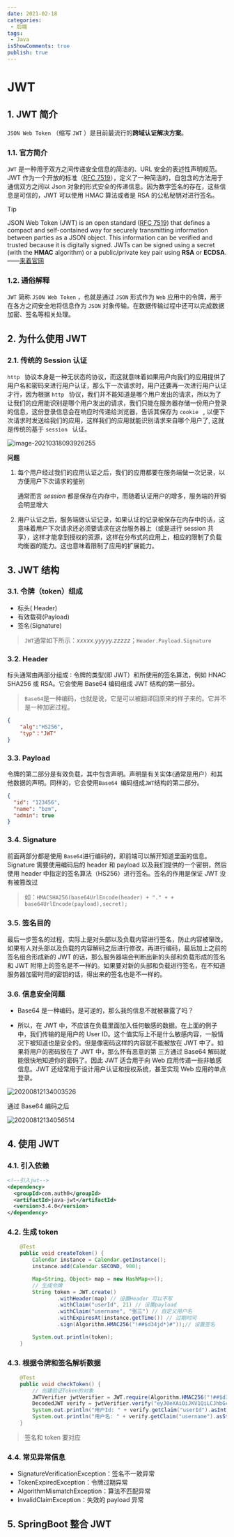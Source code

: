 ```yaml
---
date: 2021-02-18
categories:
 - 后端
tags:
 - Java
isShowComments: true
publish: true
---
```


# JWT

## 1. JWT 简介

`JSON Web Token` （缩写 `JWT` ）是目前最流行的**跨域认证解决方案**。

### 1.1. 官方简介

`JWT` 是一种用于双方之间传递安全信息的简洁的、URL 安全的表述性声明规范。JWT 作为一个开放的标准（[RFC 7519](https://tools.ietf.org/html/rfc7519)），定义了一种简洁的，自包含的方法用于通信双方之间以 Json 对象的形式安全的传递信息。因为数字签名的存在，这些信息是可信的，JWT 可以使用 HMAC 算法或者是 RSA 的公私秘钥对进行签名。

> [!tip]
>
> JSON Web Token (JWT) is an open standard ([RFC 7519](https://tools.ietf.org/html/rfc7519)) that defines a compact and self-contained way for securely transmitting information between parties as a JSON object. This information can be verified and trusted because it is digitally signed. JWTs can be signed using a secret (with the **HMAC** algorithm) or a public/private key pair using **RSA** or **ECDSA**. ——[来着官网](https://jwt.io/introduction)

### 1.2. 通俗解释

`JWT` 简称 `JSON Web Token` ，也就是通过 `JSON` 形式作为 `Web` 应用中的令牌，用于在各方之间安全地将信息作为 `JSON` 对象传输。在数据传输过程中还可以完成数据加密、签名等相关处理。

## 2. 为什么使用 JWT

### 2.1. 传统的 Session 认证

`http ` 协议本身是一种无状态的协议，而这就意味着如果用户向我们的应用提供了用户名和密码来进行用户认证，那么下一次请求时，用户还要再一次进行用户认证才行，因为根据 `http ` 协议，我们并不能知道是哪个用户发出的请求，所以为了让我们的应用能识别是哪个用户发出的请求，我们只能在服务器存储一份用户登录的信息，这份登录信息会在响应时传递给浏览器，告诉其保存为 `cookie ` , 以便下次请求时发送给我们的应用，这样我们的应用就能识别请求来自哪个用户了, 这就是传统的基于 `session ` 认证。

![image-20210318093926255](./media/JWT.assets/image-20210318093926255.png)

**问题**

1. 每个用户经过我们的应用认证之后，我们的应用都要在服务端做一次记录，以方便用户下次请求的鉴别

   通常而言 _session_ 都是保存在内存中，而随着认证用户的增多，服务端的开销会明显增大

2. 用户认证之后，服务端做认证记录，如果认证的记录被保存在内存中的话，这意味着用户下次请求还必须要请求在这台服务器上（或是进行 session 共享），这样才能拿到授权的资源，这样在分布式的应用上，相应的限制了负载均衡器的能力。这也意味着限制了应用的扩展能力。

## 3. JWT 结构

### 3.1. 令牌（token）组成

- 标头( Header)
- 有效载荷(Payload)
- 签名(Signature)

> `JWT`通常如下所示：_xxxxx.yyyyy.zzzzz_；`Header.Payload.Signature`

### 3.2. Header

标头通常由两部分组成 ∶ 令牌的类型(即 JWT）和所使用的签名算法，例如 HNAC SHA256 或 RSA。它会使用 Base64 编码组成 JWT 结构的第一部分。

> `Base64`是一种编码，也就是说，它是可以被翻译回原来的样子来的。它并不是一种加密过程。

```json
{
    "alg":"HS256",
    "typ"："JWT"
}
```

### 3.3. Payload

令牌的第二部分是有效负载，其中包含声明。声明是有关实体(通常是用户）和其他数据的声明。同样的，它会使用`Base64 `编码组成`JWT`结构的第二部分。

```json
{
  "id": "123456",
  "name": "bzm",
  "admin": true
}
```

### 3.4. Signature

前面两部分都是使用 `Base64`进行编码的，即前端可以解开知道里面的信息。Signature 需要使用编码后的 header 和 payload 以及我们提供的一个密钥，然后使用 header 中指定的签名算法（HS256）进行签名。签名的作用是保证 JWT 没有被篡改过

> 如：`HMACSHA256(base64UrlEncode(header) + "." + + base64UrlEncode(payload),secret);`

### 3.5. 签名目的

最后一步签名的过程，实际上是对头部以及负载内容进行签名，防止内容被窜改。如果有人对头部以及负载的内容解码之后进行修改，再进行编码，最后加上之前的签名组合形成新的 JWT 的话，那么服务器端会判断出新的头部和负载形成的签名和 JWT 附带上的签名是不一样的。如果要对新的头部和负载进行签名，在不知道服务器加密时用的密钥的话，得出来的签名也是不一样的。

### 3.6. 信息安全问题

- Base64 是一种编码，是可逆的，那么我的信息不就被暴露了吗？

- 所以，在 JWT 中，不应该在负载里面加入任何敏感的数据。在上面的例子中，我们传输的是用户的 User ID。这个值实际上不是什么敏感内容，一般情况下被知道也是安全的。但是像密码这样的内容就不能被放在 JWT 中了。如果将用户的密码放在了 JWT 中，那么怀有恶意的第 三方通过 Base64 解码就能很快地知道你的密码了。因此 JWT 适合用于向 Web 应用传递一些非敏感信息。JWT 还经常用于设计用户认证和授权系统，甚至实现 Web 应用的单点登录。

![20200812134003526](./media/JWT.assets/20200812134003526.png)

通过 Base64 编码之后

![20200812134056514](./media/JWT.assets/20200812134056514.png)

## 4. 使用 JWT

### 4.1. 引入依赖

```xml
<!--引入jwt-->
<dependency>
  <groupId>com.auth0</groupId>
  <artifactId>java-jwt</artifactId>
  <version>3.4.0</version>
</dependency>
```

### 4.2. 生成 token

```java
	@Test
	public void createToken() {
		Calendar instance = Calendar.getInstance();
		instance.add(Calendar.SECOND, 900);

		Map<String, Object> map = new HashMap<>();
		// 生成令牌
		String token = JWT.create()
				.withHeader(map) // 设置Header 可以不写
				.withClaim("userId", 21) // 设置payload
				.withClaim("username", "张三") // 自定义用户名
				.withExpiresAt(instance.getTime()) // 过期时间
				.sign(Algorithm.HMAC256("!##$d34jd*)#"));// 设置签名

		System.out.println(token);
	}
```

### 4.3. 根据令牌和签名解析数据

```java
	@Test
	public void checkToken() {
		// 创建验证Token的对象
		JWTVerifier jwtVerifier = JWT.require(Algorithm.HMAC256("!##$d34jd*)#")).build();
		DecodedJWT verify = jwtVerifier.verify("eyJ0eXAiOiJKV1QiLCJhbGciOiJIUzI1NiJ9.eyJleHAiOjE2MTYxMjgwNjksInVzZXJJZCI6MjEsInVzZXJuYW1lIjoi5byg5LiJIn0.Bj6E6yeFND_PlYsySKyA-uEkHng4hMlJ01wTGN4zpsU");
		System.out.println("用户Id: " + verify.getClaim("userId").asInt());
		System.out.println("用户名: " + verify.getClaim("username").asString());
	}
```

> 签名和 token 要对应

### 4.4. 常见异常信息

- SignatureVerificationException：签名不一致异常
- TokenExpiredException：令牌过期异常
- AlgorithmMismatchException：算法不匹配异常
- InvalidClaimException：失效的 payload 异常

## 5. SpringBoot 整合 JWT


